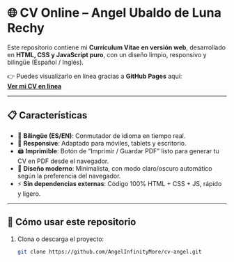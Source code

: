 # 🌐 CV Online – Angel Ubaldo de Luna Rechy

Este repositorio contiene mi **Currículum Vitae en versión web**, desarrollado en **HTML, CSS y JavaScript puro**, con un diseño limpio, responsivo y bilingüe (Español / Inglés).  

👉 Puedes visualizarlo en línea gracias a **GitHub Pages** aquí:  
**[Ver mi CV en línea](https://<TU-USUARIO>.github.io/cv-angel/)**

---

## 📋 Características
- 🔄 **Bilingüe (ES/EN)**: Conmutador de idioma en tiempo real.  
- 📱 **Responsive**: Adaptado para móviles, tablets y escritorio.  
- 🖨️ **Imprimible**: Botón de “Imprimir / Guardar PDF” listo para generar tu CV en PDF desde el navegador.  
- 🎨 **Diseño moderno**: Minimalista, con modo claro/oscuro automático según la preferencia del navegador.  
- ⚡ **Sin dependencias externas**: Código 100% HTML + CSS + JS, rápido y ligero.  

---

## 🚀 Cómo usar este repositorio
1. Clona o descarga el proyecto:
   ```bash
   git clone https://github.com/AngelInfinityMore/cv-angel.git
